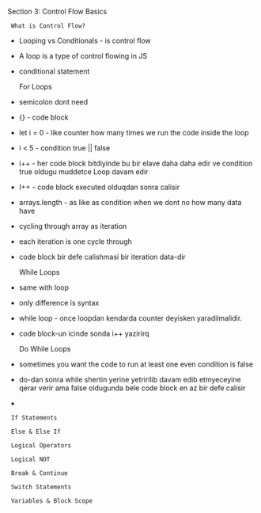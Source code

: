 Section 3: Control Flow Basics

     What is Control Flow?

* Looping vs Conditionals - is control flow
* A loop is a type of control flowing in JS
* conditional statement
  

     For Loops

* semicolon dont need
* {} - code block
* let i = 0 - like counter how many times we run the code inside the loop
* i < 5 - condition true || false
* i++ - her code block bitdiyinde bu bir elave daha daha edir ve condition true oldugu muddetce Loop davam edir
* I++ - code block executed olduqdan sonra calisir
* arrays.length - as like as condition when we dont no how many data have
* cycling through array as iteration
* each iteration is one cycle through
* code block bir defe calishmasi bir iteration data-dir  
    
    
     While Loops

* same with loop
* only difference is syntax
* while loop - once loopdan kendarda counter deyisken yaradilmalidir.
* code block-un icinde sonda i++ yazirirq


     Do While Loops

* sometimes you want the code to run at least one even condition is false
* do-dan sonra while shertin yerine yetririlib davam edib etmyeceyine qerar verir ama false oldugunda bele code block en az bir defe calisir
*  





     If Statements

     Else & Else If

     Logical Operators

     Logical NOT

     Break & Continue
 
     Switch Statements

     Variables & Block Scope
